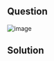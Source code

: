 ## Question

![image](https://github.com/user-attachments/assets/0d0377e1-62d9-4873-8034-b9ed919432be)

## Solution
